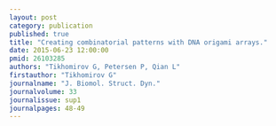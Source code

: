 ```yaml
---
layout: post
category: publication
published: true
title: "Creating combinatorial patterns with DNA origami arrays."
date: 2015-06-23 12:00:00
pmid: 26103285
authors: "Tikhomirov G, Petersen P, Qian L"
firstauthor: "Tikhomirov G"
journalname: "J. Biomol. Struct. Dyn."
journalvolume: 33
journalissue: sup1
journalpages: 48-49
---
```




